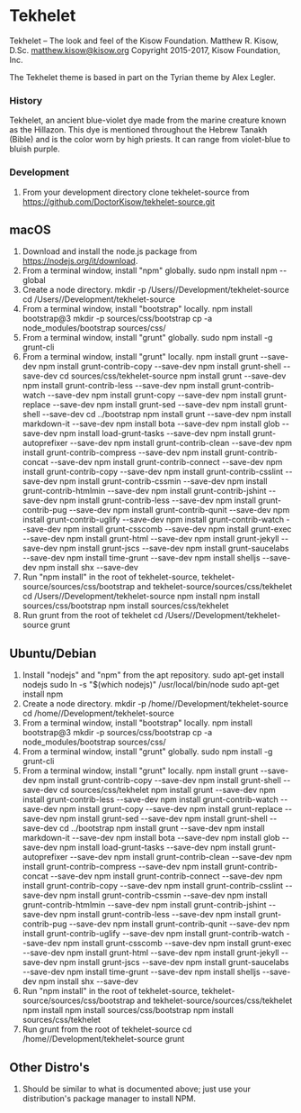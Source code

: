 Tekhelet
========
Tekhelet – The look and feel of the Kisow Foundation.
Matthew R. Kisow, D.Sc. <matthew.kisow@kisow.org>
Copyright 2015-2017, Kisow Foundation, Inc.

The Tekhelet theme is based in part on the Tyrian theme by Alex Legler.

### History
Tekhelet, an ancient blue-violet dye made from the marine creature known as the Hillazon.
This dye is mentioned throughout the Hebrew Tanakh (Bible) and is the color worn by high
priests.  It can range from violet-blue to bluish purple.

### Development
1. From your development directory clone tekhelet-source from https://github.com/DoctorKisow/tekhelet-source.git

## macOS
1. Download and install the node.js package from https://nodejs.org/it/download.
2. From a terminal window, install "npm" globally.
   sudo npm install npm --global
3. Create a node directory.
   mkdir -p /Users/<username>/Development/tekhelet-source
   cd /Users/<username>/Development/tekhelet-source
4. From a terminal window, install "bootstrap" locally.
   npm install bootstrap@3
   mkdir -p sources/css/bootstrap
   cp -a node_modules/bootstrap sources/css/
5. From a terminal window, install "grunt" globally.
   sudo npm install -g grunt-cli
6. From a terminal window, install "grunt" locally.
   npm install grunt --save-dev
   npm install grunt-contrib-copy --save-dev
   npm install grunt-shell --save-dev
   cd sources/css/tekhelet-source
   npm install grunt --save-dev
   npm install grunt-contrib-less --save-dev
   npm install grunt-contrib-watch --save-dev
   npm install grunt-copy --save-dev
   npm install grunt-replace --save-dev
   npm install grunt-sed --save-dev
   npm install grunt-shell --save-dev
   cd ../bootstrap
   npm install grunt --save-dev
   npm install markdown-it --save-dev
   npm install bota --save-dev
   npm install glob --save-dev
   npm install load-grunt-tasks --save-dev
   npm install grunt-autoprefixer --save-dev
   npm install grunt-contrib-clean --save-dev
   npm install grunt-contrib-compress --save-dev
   npm install grunt-contrib-concat --save-dev
   npm install grunt-contrib-connect --save-dev
   npm install grunt-contrib-copy --save-dev
   npm install grunt-contrib-csslint --save-dev
   npm install grunt-contrib-cssmin --save-dev
   npm install grunt-contrib-htmlmin --save-dev
   npm install grunt-contrib-jshint --save-dev
   npm install grunt-contrib-less --save-dev
   npm install grunt-contrib-pug --save-dev
   npm install grunt-contrib-qunit --save-dev
   npm install grunt-contrib-uglify --save-dev
   npm install grunt-contrib-watch --save-dev
   npm install grunt-csscomb --save-dev
   npm install grunt-exec --save-dev
   npm install grunt-html --save-dev
   npm install grunt-jekyll --save-dev
   npm install grunt-jscs --save-dev
   npm install grunt-saucelabs --save-dev
   npm install time-grunt --save-dev
   npm install shelljs --save-dev
   npm install shx --save-dev
7. Run "npm install" in the root of tekhelet-source, tekhelet-source/sources/css/bootstrap and tekhelet-source/sources/css/tekhelet
   cd /Users/<username>/Development/tekhelet-source
   npm install
   npm install sources/css/bootstrap
   npm install sources/css/tekhelet
8. Run grunt from the root of tekhelet
   cd /Users/<username>/Development/tekhelet-source
   grunt

## Ubuntu/Debian
1. Install "nodejs" and "npm" from the apt repository.
   sudo apt-get install nodejs
   sudo ln -s "$(which nodejs)" /usr/local/bin/node
   sudo apt-get install npm
2. Create a node directory.
   mkdir -p /home/<username>/Development/tekhelet-source
   cd /home/<username>/Development/tekhelet-source
3. From a terminal window, install "bootstrap" locally.
   npm install bootstrap@3
   mkdir -p sources/css/bootstrap
   cp -a node_modules/bootstrap sources/css/
4. From a terminal window, install "grunt" globally.
   sudo npm install -g grunt-cli
5. From a terminal window, install "grunt" locally.
   npm install grunt --save-dev
   npm install grunt-contrib-copy --save-dev
   npm install grunt-shell --save-dev
   cd sources/css/tekhelet
   npm install grunt --save-dev
   npm install grunt-contrib-less --save-dev
   npm install grunt-contrib-watch --save-dev
   npm install grunt-copy --save-dev
   npm install grunt-replace --save-dev
   npm install grunt-sed --save-dev
   npm install grunt-shell --save-dev
   cd ../bootstrap
   npm install grunt --save-dev
   npm install markdown-it --save-dev
   npm install bota --save-dev
   npm install glob --save-dev
   npm install load-grunt-tasks --save-dev
   npm install grunt-autoprefixer --save-dev
   npm install grunt-contrib-clean --save-dev
   npm install grunt-contrib-compress --save-dev
   npm install grunt-contrib-concat --save-dev
   npm install grunt-contrib-connect --save-dev
   npm install grunt-contrib-copy --save-dev
   npm install grunt-contrib-csslint --save-dev
   npm install grunt-contrib-cssmin --save-dev
   npm install grunt-contrib-htmlmin --save-dev
   npm install grunt-contrib-jshint --save-dev
   npm install grunt-contrib-less --save-dev
   npm install grunt-contrib-pug --save-dev
   npm install grunt-contrib-qunit --save-dev
   npm install grunt-contrib-uglify --save-dev
   npm install grunt-contrib-watch --save-dev
   npm install grunt-csscomb --save-dev
   npm install grunt-exec --save-dev
   npm install grunt-html --save-dev
   npm install grunt-jekyll --save-dev
   npm install grunt-jscs --save-dev
   npm install grunt-saucelabs --save-dev
   npm install time-grunt --save-dev
   npm install shelljs --save-dev
   npm install shx --save-dev
6. Run "npm install" in the root of tekhelet-source, tekhelet-source/sources/css/bootstrap and tekhelet-source/sources/css/tekhelet
   npm install
   npm install sources/css/bootstrap
   npm install sources/css/tekhelet
7. Run grunt from the root of tekhelet-source
   cd /home/<username>/Development/tekhelet-source
   grunt

## Other Distro's
1. Should be similar to what is documented above; just use your distribution's package manager to install NPM.
